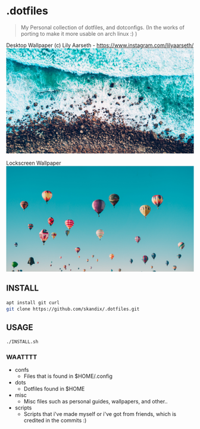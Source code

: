# .dotfiles
> My Personal collection of dotfiles, and dotconfigs. (In the works of porting to make it more usable on arch linux :) )

Desktop Wallpaper
(c) Lily Aarseth - https://www.instagram.com/lilyaarseth/
![](files/misc/wall.jpg)

Lockscreen Wallpaper
![](files/misc/lock.jpg)


## INSTALL
```bash
apt install git curl
git clone https://github.com/skandix/.dotfiles.git
```

## USAGE
```bash 
./INSTALL.sh
```

### WAATTTT
* confs
	* Files that is found in $HOME/.config
* dots
	* Dotfiles found in $HOME
* misc
	* Misc files such as personal guides, wallpapers, and other..
* scripts
	* Scripts that i've made myself or i've got from friends, which is credited in the commits :)
